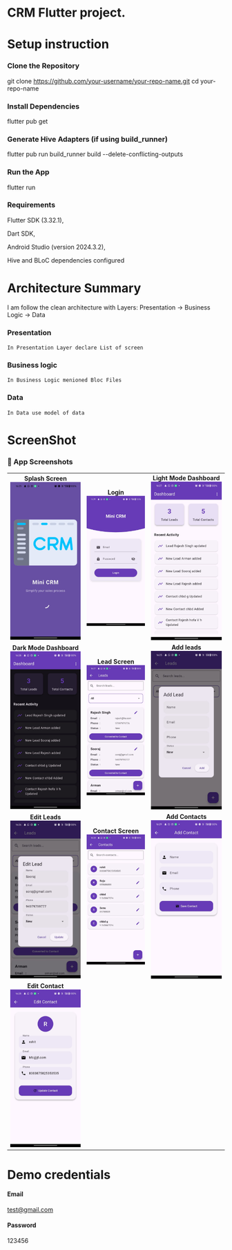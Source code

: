 # CRM Flutter project.

# Setup instruction
### Clone the Repository
git clone https://github.com/your-username/your-repo-name.git
cd your-repo-name
### Install Dependencies
flutter pub get
### Generate Hive Adapters (if using build_runner)
flutter pub run build_runner build --delete-conflicting-outputs
### Run the App
flutter run
### Requirements
Flutter SDK (3.32.1),

Dart SDK,

Android Studio (version 2024.3.2),

Hive and BLoC dependencies configured


# Architecture Summary

I am follow the clean architecture with Layers: Presentation → Business Logic → Data
### Presentation
    In Presentation Layer declare List of screen
### Business logic
    In Business Logic menioned Bloc Files
### Data    
    In Data use model of data 

# ScreenShot
<h3>📸 App Screenshots</h3>
<table>
  <tr>
    <td align="center">
    <strong>Splash Screen</strong>
    <img src="images/splash.jpeg" width="200"/></td>
    <td align="center">
    <strong>Login</strong>
    <img src="images/login.jpeg" width="200"/></td>
    <td align="center">
    <strong>Light Mode Dashboard</strong>
    <img src="images/light_dashboard.jpeg" width="200"/></td>
  </tr>
  <tr>
    <td align="center">
    <strong>Dark Mode Dashboard</strong>
    <img src="images/dark_dashboard.jpeg" width="200"/></td>
    <td align="center">
    <strong>Lead Screen</strong>
    <img src="images/leads_list.jpeg" width="200"/></td>
    <td align="center">
    <strong>Add leads</strong>
    <img src="images/add_lead.jpeg" width="200"/></td>
  </tr>
   <tr>
    <td align="center">
    <strong>Edit Leads</strong>
    <img src="images/edit_lead.jpeg" width="200"/></td>
    <td align="center">
    <strong>Contact Screen</strong>
    <img src="images/contact_list.jpeg" width="200"/></td>
    <td align="center">
    <strong>Add Contacts</strong>
    <img src="images/add_contact.jpeg" width="200"/></td>
  </tr>
  <tr>
    <td align="center">
    <strong>Edit Contact</strong>
    <img src="images/edit_contact.jpeg" width="200"/></td>
  </tr>
</table>

# Demo credentials
#### Email
test@gmail.com
#### Password
123456
